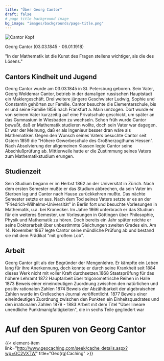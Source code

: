 ```yaml
---
title: "Über Georg Cantor"
draft: false
# page title background image
bg_image: "images/backgrounds/page-title.png"
---
```


![Cantor Kopf](/images/about/cantor-kopf.png)

Georg Cantor (03.03.1845 - 06.01.1918)

"In der Mathematik ist die Kunst des Fragen stellens wichtiger, als die des Lösens."

## Cantors Kindheit und Jugend
Georg Cantor wurde am 03.03.1845 in St. Petersburg geboren. Sein Vater, Georg Woldemar Cantor, betrieb in der damaligen russischen Hauptstadt ein Maklergeschäft. Drei weitere jüngere Geschwister Ludwig, Sophie und Constantin gehörten zur Familie.
Cantor besuchte die Elementarschule, bis er und seine Familie 1856 nach Frankfurt a. Main umzogen. Dort wurde er von seinem Vater kurzzeitig auf eine Privatschule geschickt, um später an das Gymnasium in Wiesbaden zu wechseln. Schon früh wurde Cantor bewußt, daß er Mathematik studieren wollte, doch sein Vater war dagegen. Er war der Meinung, daß er als Ingenieur besser dran wäre als Mathematiker. Gegen den Wunsch seines Vaters besuchte Cantor seit Ostern 1859 die "Höhere Gewerbeschule des Großherzogthums Hessen". Nach Absolvierung der allgemeinen Klassen legte Cantor seine Abschlußprüfung ab. Mittlerweile hatte er die Zustimmung seines Vaters zum Mathematikstudium erungen.

## Studienzeit
Sein Studium begann er im Herbst 1862 an der Universität in Zürich. Nach dem ersten Semester mußte er das Studium abbrechen, da sein Vater im Sterben lag und Cantor nach Hause zurückkehren mußte. Das nächte Semester setzte er aus. Nach dem Tod seines Vaters setzte er es an der "Friedrich-Wilhelms-Universität" in Berlin fort und besuchte Vorlesungen in Mathematik, u.a. bei Kronecker. Im Jahre 1866 unterbrach er das Studium für ein weiteres Semester, um Vorlesungen in Göttingen über Philosophie, Physik und Mathematik zu hören. Doch bereits ein Jahr später reichte er seine Doktorarbeit über unbestimmte Gleichungen zweiten Grades ein. Am 14. November 1867 legte Cantor seine mündliche Prüfung ab und bestand sie mit dem Prädikat "mit großem Lob".

## Arbeit
Georg Cantor gilt als der Begründer der Mengenlehre. Er kämpfte ein Leben lang für ihre Anerkennung, doch konnte er durch seine Krankheit seit 1884 dieses Werk nicht mit voller Kraft durchsetzen.1868 Staatsprüfung für das höhere Lehramt
1872 Hauptarbeit über trigonometrische Reihen in Halle
1873 Beweis einer eineindeutigen Zuordnung zwischen den natürlichen und positiv rationalen Zahlen
1874 Beweis der Abzählbarkeit der algebraischen Zahlen wurde im Crelleschen Journal veröffentlicht.
1877 Beweis einer eineindeutigen Zuordnung zwischen den Punkten ein Einheitsquadrates und den irrationalen Zahlen
1879 - 1883 Arbeit mit dem Titel "Über lineare unendliche Punktmanigfaltigkeiten", die in sechs Teile gegliedert war

# Auf den Spuren von Georg Cantor

{{< element-item link="http://www.geocaching.com/seek/cache_details.aspx?wp=GC2VXTW" title="Geo(rg)Caching" >}}
